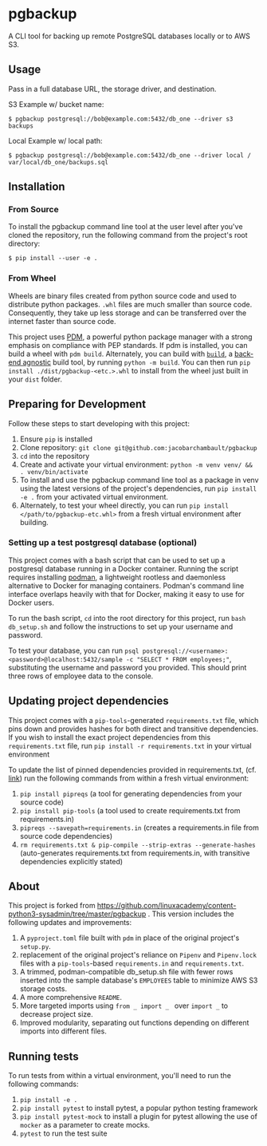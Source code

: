 pgbackup
========
A CLI tool for backing up remote PostgreSQL databases locally or to AWS S3. 

## Usage
Pass in a full database URL, the storage driver, and destination.

S3 Example w/ bucket name:
```
$ pgbackup postgresql://bob@example.com:5432/db_one --driver s3 backups
```
Local Example w/ local path:
```
$ pgbackup postgresql://bob@example.com:5432/db_one --driver local /
var/local/db_one/backups.sql
```
## Installation
### From Source
To install the pgbackup command line tool at the user level after you've cloned the repository, run the following command from the project's root directory:
```
$ pip install --user -e .
```
### From Wheel
Wheels are binary files created from python source code and used to distribute python packages. `.whl` files are much smaller than source code. Consequently, they take up less storage and can be transferred over the internet faster than source code. 

This project uses [PDM](https://pdm-project.org/latest/), a powerful python package manager with a strong emphasis on compliance with PEP standards. If pdm is installed, you can build a wheel with `pdm build`. Alternately, you can build with [`build`](https://pypi.org/project/build/), a [back-end agnostic](https://stackoverflow.com/a/60416265/10964962) build tool, by running `python -m build`. You can then run `pip install ./dist/pgbackup-<etc.>.whl` to install from the wheel just built in your `dist` folder.

## Preparing for Development
Follow these steps to start developing with this project:
1. Ensure `pip` is installed
2. Clone repository: `git clone git@github.com:jacobarchambault/pgbackup`
3. `cd` into the repository
4. Create and activate your virtual environment: `python -m venv venv/ && . venv/bin/activate` 
5. To install and use the pgbackup command line tool as a package in venv using the latest versions of the project's dependencies, run `pip install -e .` from your activated virtual environment. 
6. Alternately, to test your wheel directly, you can run `pip install </path/to/pgbackup-etc.whl>` from a fresh virtual environment after building.

### Setting up a test postgresql database (optional)
This project comes with a bash script that can be used to set up a postgresql database running in a Docker container. Running the script requires installing [podman](https://podman.io/), a lightweight rootless and daemonless alternative to Docker for managing containers. Podman's command line interface overlaps heavily with that for Docker, making it easy to use for Docker users.

To run the bash script, `cd` into the root directory for this project, run `bash db_setup.sh` and follow the instructions to set up your username and password.

To test your database, you can run `psql postgresql://<username>:<password>@localhost:5432/sample -c "SELECT * FROM employees;"`, substituting the username and password you provided. This should print three rows of employee data to the console. 

## Updating project dependencies
This project comes with a `pip-tools`-generated `requirements.txt` file, which pins down and provides hashes for both direct and transitive dependencies. If you wish to install the exact project dependencies from this `requirements.txt` file, run `pip install -r requirements.txt` in your virtual environment

To update the list of pinned dependencies provided in requirements.txt, (cf. [link](https://stackoverflow.com/a/69081814/10964962)) run the following commands from within a fresh virtual environment:

1. `pip install pipreqs` (a tool for generating dependencies from your source code) 
2. `pip install pip-tools` (a tool used to create requirements.txt from requirements.in)
3. `pipreqs --savepath=requirements.in` (creates a requirements.in file from source code dependencies)
4. `rm requirements.txt & pip-compile --strip-extras --generate-hashes` (auto-generates requirements.txt from requirements.in, with transitive dependencies explicitly stated)

## About
This project is forked from https://github.com/linuxacademy/content-python3-sysadmin/tree/master/pgbackup . This version includes the following updates and improvements:
1. A `pyproject.toml` file built with `pdm` in place of the original project's `setup.py`. 
2. replacement of the original project's reliance on `Pipenv` and `Pipenv.lock` files with a `pip-tools`-based `requirements.in` and `requirements.txt`. 
3. A trimmed, podman-compatible db_setup.sh file with fewer rows inserted into the sample database's `EMPLOYEES` table to minimize AWS S3 storage costs.
4. A more comprehensive `README`. 
5. More targeted imports using `from _ import _ ` over `import _` to decrease project size.
6. Improved modularity, separating out functions depending on different imports into different files. 

## Running tests
To run tests from within a virtual environment, you'll need to run the following commands:
1.  `pip install -e .`
2. `pip install pytest` to install pytest, a popular python testing framework
3. `pip install pytest-mock` to install a plugin for pytest allowing the use of `mocker` as a parameter to create mocks.
4. `pytest` to run the test suite